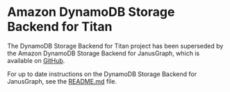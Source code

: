 # Amazon DynamoDB Storage Backend for Titan<a name="Tools.TitanDB"></a>

The DynamoDB Storage Backend for Titan project has been superseded by the Amazon DynamoDB Storage Backend for JanusGraph, which is available on [GitHub](https://github.com/awslabs/dynamodb-janusgraph-storage-backend)\.

For up to date instructions on the DynamoDB Storage Backend for JanusGraph, see the [README\.md](https://github.com/awslabs/dynamodb-janusgraph-storage-backend/blob/master/README.md) file\.